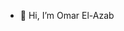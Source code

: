 - 👋 Hi, I’m Omar El-Azab
<!---
oa-edu/oa-edu is a ✨ special ✨ repository because its `README.md` (this file) appears on your GitHub profile.
You can click the Preview link to take a look at your changes.
--->
